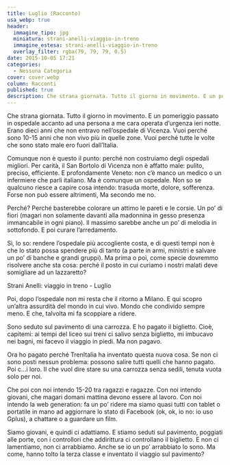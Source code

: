 ```yaml
---
title: Luglio (Racconto)
usa_webp: true
header:
  immagine_tipo: jpg
  miniatura: strani-anelli-viaggio-in-treno
  immagine_estesa: strani-anelli-viaggio-in-treno
  overlay_filter: rgba(79, 79, 79, 0.5)
date: 2015-10-05 17:21
categories:
  - Nessuna Categoria
cover: cover.webp
column: Racconti
published: true
description: Che strana giornata. Tutto il giorno in movimento. E un pomeriggio passato in ospedale accanto ad una persona a me cara operata d’urgenza ieri notte. Erano dieci anni che non entravo nell’ospedale di Vicenza. Vuoi perché sono 10-15 anni che non vivo più in quelle zone. Vuoi perché tutte le volte che sono stato male ero fuori dall’Italia.
---
```


Che strana giornata. Tutto il giorno in movimento. E un pomeriggio passato in ospedale accanto ad una persona a me cara operata d’urgenza ieri notte.
Erano dieci anni che non entravo nell’ospedale di Vicenza. Vuoi perché sono 10-15 anni che non vivo più in quelle zone. Vuoi perché tutte le volte che sono stato male ero fuori dall’Italia.

Comunque non è questo il punto: perché non costruiamo degli ospedali migliori. Per carità, il San Bortolo di Vicenza non è affatto male: pulito, preciso, efficiente. E profondamente Veneto: non c’è manco un medico o un infermiere che parli italiano. Ma è comunque un ospedale. Non so se qualcuno riesce a capire cosa intendo: trasuda morte, dolore, sofferenza. Forse non può essere altrimenti, Ma secondo me no.

Perché? Perché basterebbe colorare un attimo le pareti e le corsie. Un po’ di fiori (magari non solamente davanti alla madonnina in gesso presenza immancabile in ogni piano). Il massimo sarebbe anche un po’ di melodia in sottofondo. E poi curare l’arredamento.

Sì, lo so: rendere l’ospedale più accogliente costa, e di questi tempi non è che lo stato possa spendere più di tanto (a parte in armi, ministri e salvare un po’ di banche e grandi gruppi). Ma prima o poi, come specie dovremmo risolvere anche sta cosa: perché il posto in cui curiamo i nostri malati deve somigliare ad un lazzaretto?

Strani Anelli: viaggio in treno - Luglio

Poi, dopo l’ospedale non mi resta che il ritorno a Milano. E qui scopro un’altra assurdità del mondo in cui vivo. Mondo che condivido sempre meno. E che, talvolta mi fa scoppiare a ridere.

Sono seduto sul pavimento di una carrozza. E ho pagato il biglietto. Cioè, capitemi: ai tempi del liceo sui treni ci salivo senza biglietto, mi imbucavo nei bagni, mi facevo il viaggio in piedi. Ma non pagavo.

Ora ho pagato perché TrenItalia ha inventato questa nuova cosa. Se non ci sono posti nessun problema: possono salire tutti quelli che hanno pagato. Poi c…i loro. Il che vuol dire stare su una carrozza senza sedili, tenuta vuota solo per noi.

Che poi con noi intendo 15-20 tra ragazzi e ragazze. Con noi intendo giovani, che magari domani mattina devono essere al lavoro. Con noi intendo la web generation: fa un po’ ridere ma siamo quasi tutti con tablet o portatile in mano ad aggiornare lo stato di Facebook (ok, ok, io no: io uso Gplus), a chattare o a guardare un film.

Siamo giovani, e quindi ci adattiamo. E stiamo seduti sul pavimento, poggiati alle porte, con i controllori che addirittura ci controllano il biglietto. E non ci lamentiamo, non ci arrabbiamo. Anche se io un po’ arrabbiato lo sono. Ma come, hanno tolto la terza classe e inventato il viaggio sul pavimento?
